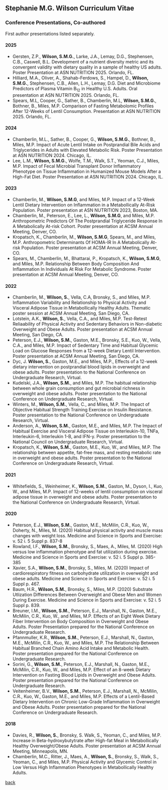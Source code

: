 ## Stephanie M.G. Wilson Curriculum Vitae 

### Conference Presentations, Co-authored
First author presentations listed separately.

#### 2025
  - Gersten, Z.P., __Wilson, S.M.G.__, Larke, J.A., Lemay, D.G., Stephensen, C.B., Caswell, B.L. Development of a nutrient diversity metric and its convergent validity with dietary quality in a sample of healthy US adults. Poster Presentation at ASN NUTRITION 2025. Orlando, FL. 
  - Hilliard, M.A., Oliver, A., Shahab-Ferdows, S., Hampel, D., __Wilson, S.M.G.__, Stephensen, C.B., Allen, L.H., Lemay, D.G. Diet and Microbiome Predictors of Plasma Vitamin B<sub>12</sub> in Healthy U.S. Adults. Oral presentation at ASN NUTRITION 2025. Orlando, FL.
  - Spears, M.L, Cooper, G., Sather, B., Chamberlin, M.L, __Wilson, S.M.G.__, Bothner, B., Miles, M.P. Comparison of Fasting Metabolomic Profiles After 12-Weeks of Lentil Consumption. Presentation at ASN NUTRITION 2025. Orlando, FL.

#### 2024

  - Chamberlin, M.L., Sather, B., Cooper, G., __Wilson, S.M.G.__, Bothner, B., Miles, M.P. Impact of Acute Lentil Intake on Postprandial Bile Acids and Triglycerides in Adults with Elevated Metabolic Risk. Poster Presentation at ASN NUTRITION 2024. Chicago, IL.
  - Lee, L.M., __Wilson, S.M.G.__, Wolfe, T.M., Walk, S.T., Yeoman, C.J., Miles, M.P. Impact of Fecal Microbial Transplant Donor Inflammatory Phenotype on Tissue Inflammation in Humanized Mouse Models After a High-Fat Diet. Poster Presentation at ASN NUTRITION 2024. Chicago, IL.

#### 2023

  - Chamberlin, M., __Wilson, S.M.G__, and Miles, M.P. Impact of a 12-Week Lentil Dietary Intervention on Inflammation in a Metabollically At-Risk Population. Poster presentation at ASN NUTRITION 2023, Boston, MA.
  - Chamberlin, M., Peterson, E., Lee, L.,  __Wilson, S.M.G__, and Miles, M.P. Anthropometric Predictors Of The Postprandial Triglyceride Response In A Metabolically At-risk Cohort. Poster presentation at ACSM Annual Meeting, Denver, CO.
  - Kropatsch, K., Chamberlin, M., __Wilson, S.M.G__, Spears, M., and Miles, M.P. Anthropometric Determinants Of HOMA-IR In A Metabolically At-risk Population. Poster presentation at ACSM Annual Meeting, Denver, CO.
  - Spears, M., Chamberlin, M., Bhattarai, P., Kropatsch, K., __Wilson, S.M.G__, and Miles, M.P. Relationship Between Body Composition And Inflammation In Individuals At Risk For Metabolic Syndrome. Poster presentation at ACSM Annual Meeting, Denver, CO.

#### 2022

  - Chamberlin, M., __Wilson, S.__, Vella, C.A, Bronsky, S., and Miles, M.P. Inflammation Variability and Relationship to Physical Activity and Visceral Adipose Tissue in Metabollically Healthy Adults. Thematic poster session at ACSM Annual Meeting, San Diego, CA.
  - Lotstein, A.K., __Wilson, S.__, Vella, C.A., and Miles, M.P. Test-Retest Reliaability of Physical Activity and Sedentary Behaviors in Non-diabetic Overweight and Obese Adults. Poster presentation at ACSM Annual Meeting, San Diego, CA.
  - Peterson, E.J., __Wilson, S.M.__, Gaston, M.E., Bronsky, S.E., Kuo, W., Vella, C.A., and Miles, M.P. Impact of Sedentary Time and Habitual Glycemic Load on Glucose Responses from a 12-week Dietary Lentil Intervention. Poster presentation at ACSM Annual Meeting, San Diego, CA.  
  - Dyc, J. __Wilson, S.__, Gaston, M.E., and Miles, M.P., Effects of a 12-week dietary intervention on postprandial blood lipids in overweight and obese adults. Poster presentation to the National Conference on Undergraduate Research, Virtual. 
  - Kudelski, J.A., __Wilson, S.M.__, and Miles, M.P. The habitual relationship between whole grain consumption and gut microbial richness in overweight and obese adults. Poster presentation to the National Conference on Undergraduate Research, Virtual. 
  - Winters, M., __Wilson, S.M.__, Vella, C., and Miles, M.P. The Impact of Objective Habitual Strength Training Exercise on Insulin Resistance. Poster presentation to the National Conference on Undergraduate Research, Virtual. 
  - Anderson, A., __Wilson, S.M.__, Gaston, M.E., and Miles, M.P. The Impact of Habitual Exercise and Visceral Adipose Tissue on Interleukin-10, TNFa, Interleukin-6, Interleukin 1-B, and IFN-y. Poster presentation to the National Council on Undergraduate Research, Virtual.  
  - Kropatsch, K., __Wilson, S.M.__, Gaston, M.E., Kuo, W., and Miles, M.P. The relationship between appetite, fat-free mass, and resting metabolic rate in overweight and obese adults. Poster presentation to the National Conference on Undergraduate Research, Virtual.  

#### 2021  
  - Whitefields, S., Weinheimer, K., __Wilson, S.M.__, Gaston, M., Dyson, I., Kuo, W., and Miles, M.P. Impact of 12-weeks of lentil consumption on visceral adipose tissue in overweight and obese adults. Poster presentation to the National Conference on Undergraduate Research, Virtual. 

#### 2020

  - Peterson, E.J., __Wilson, S.M.__, Gaston, M.E., McMilin, C.R., Kuo, W., Doherty, N., Miles, M. (2020) Habitual physical activity and muscle mass changes with weight loss. Medicine and Science in Sports and Exercise: v. 52 i. 5 Suppl p. 837-8
  - Rowland, I.F., __Wilson, S.M.__, Bronsky, S., Maes, A., Miles, M. (2020) High versus low inflammation phenotype and fat utilization during exercise. Medicine and Science in Sports and Exercise: v. 52 i. 5 Suppl p. 385-385
  - Xavier, S.A., __Wilson, S.M.__, Bronsky, S., Miles, M. (2020) Impact of cardiorespiratory fitness on carbohydrate utilization in overweight and obese adults. Medicine and Science in Sports and Exercise: v. 52 i. 5 Suppl p. 467.
  - Baum, H.R., __Wilson, S.M.__, Bronsky, S., Miles, M.P. (2020) Substrate Utlization Differences Between Overweight and Obese Men and Women During Exercise. Medicine and Science in Sports and Exercise: v. 52 i. 5 Suppl p. 839. 
  - Breuner, I.M., __Wilson, S.M.__, Peterson, E.J., Marshall, N., Gaston, M.E., McMilin, C.R., Kuo, W., and Miles, M.P. Effects of an Eight Week Dietary Fiber Intervention on Body Composition in Overweight and Obese Adults. Poster Presentation prepared for the National Conference on Undergraduate Research. 
  - Pfannmuller, K.R., __Wilson, S.M.__, Peterson, E.J., Marshall, N., Gaston, M.E., McMilin, C.R., Kuo, W., and Miles, M.P. The Relationship Between Habitual Branched Chain Amino Acid Intake and Metabolic Health. Poster presentation prepared for the National Conference on Undergraduate Research.
  - Sorini, G., __Wilson, S.M.__, Peterson, E.J., Marshall, N., Gaston, M.E., McMilin, C.R., Kuo, W., and Miles, M.P. Effect of an 8-week Dietary Intervention on Fasting Blood Lipids in Overweight and Obese Adults. Poster presentation prepared for the National Conference on Undergraduate Research. 
  - Veitenheimer, B.V., __Wilson, S.M.__, Peterson, E.J., Marshall, N., McMilin, C.R., Kuo, W.,  Gaston, M.E., and Miles, M.P. Effects of a Lentil-Based Dietary Intervention on Chronic Low-Grade Inflammation in Overweight and Obese Adults. Poster presentation prepared for the National Conference on Undergraduate Research.

#### 2018

  - Davies, R., __Wilson, S.__, Bronsky, S. Walk, S., Yeoman, C., and Miles, M.P. Increase in Beta-hydroxybutytrate after High-fat Meal in Metabollically Healthy Overweight/Obese Adults. Poster presentation at ACSM Annual Meeting, Minneapolis, MN. 
  - Chamberlin, M.C., Ritter, J., Maes, A., __Wilson, S.__, Bronsky, S., Walk, S., Yeoman, C., and Miles, M.P. Physical Activity and Glycemic Control in Low Versus High Inflammation Phenotypes in Metabollically Healthy Adults. 

[back](./)
